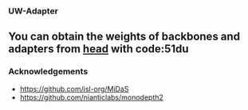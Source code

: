 ### UW-Adapter

## You can obtain the weights of backbones and adapters from [head](https://pan.baidu.com/s/1PUkrwZT6PYfMssfR7JOjDQ) with code:51du


### Acknowledgements
- https://github.com/isl-org/MiDaS
- https://github.com/nianticlabs/monodepth2

